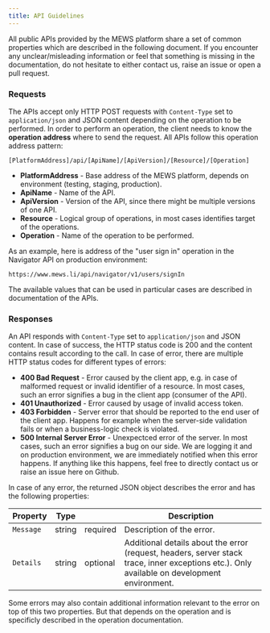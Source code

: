 ```yaml
---
title: API Guidelines
---
```


All public APIs provided by the MEWS platform share a set of common properties which are described in the following document. If you encounter any unclear/misleading information or feel that something is missing in the documentation, do not hesitate to either contact us, raise an issue or open a pull request.

### Requests

The APIs accept only HTTP POST requests with `Content-Type` set to `application/json` and JSON content depending on the operation to be performed. In order to perform an operation, the client needs to know the **operation address** where to send the request. All APIs follow this operation address pattern:

```
[PlatformAddress]/api/[ApiName]/[ApiVersion]/[Resource]/[Operation]
```

- **PlatformAddress** - Base address of the MEWS platform, depends on environment (testing, staging, production).
- **ApiName** - Name of the API.
- **ApiVersion** - Version of the API, since there might be multiple versions of one API.
- **Resource** - Logical group of operations, in most cases identifies target of the operations.
- **Operation** - Name of the operation to be performed.

As an example, here is address of the "user sign in" operation in the Navigator API on production environment:

```
https://www.mews.li/api/navigator/v1/users/signIn
```

The available values that can be used in particular cases are described in documentation of the APIs.

### Responses

An API responds with `Content-Type` set to `application/json` and JSON content. In case of success, the HTTP status code is 200 and the content contains result according to the call. In case of error, there are multiple HTTP status codes for different types of errors:

- **400 Bad Request** - Error caused by the client app, e.g. in case of malformed request or invalid identifier of a resource. In most cases, such an error signifies a bug in the client app (consumer of the API).
- **401 Unauthorized** - Error caused by usage of invalid access token.
- **403 Forbidden** - Server error that should be reported to the end user of the client app. Happens for example when the server-side validation fails or when a business-logic check is violated.
- **500 Internal Server Error** - Unexpectced error of the server. In most cases, such an error signifies a bug on our side. We are logging it and on production environment, we are immediately notified when this error happens. If anything like this happens, feel free to directly contact us or raise an issue here on Github.

In case of any error, the returned JSON object describes the error and has the following properties:

| Property | Type | | Description |
| --- | --- | --- | --- |
| `Message` | string | required | Description of the error. |
| `Details` | string | optional | Additional details about the error (request, headers, server stack trace, inner exceptions etc.). Only available on development environment. |

Some errors may also contain additional information relevant to the error on top of this two properties. But that depends on the operation and is specificly described in the operation documentation.
